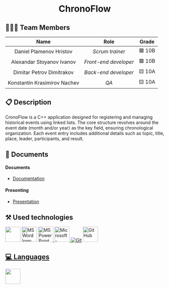 <h1 align="center">ChronoFlow</h1>
 
<p align = "center">
 
## 👨🏻‍💻 Team Members
 
| **Name** | **Role** | **Grade** |
| :---:   | :---: | :---: |
| Daniel Plamenov Hristov | *Scrum trainer* | 🟥 10B |
| Alexandar Stoyanov Ivanov | *Front-end developer*  | 🟥 10B |
| Dimitar Petrov Dimitrakov | *Back-end developer*  | 🟨 10A |
| Konstantin Krasimirov Nachev |  *QA*  | 🟨 10A |

 
## 📋 Description
CronoFlow is a C++ application designed for registering and managing historical events using linked lists. The core structure revolves around the event date (month and/or year) as the key field, ensuring chronological organization. Each event entry includes additional details such as topic, title, place, leader, participants, and result.

 
## 📝 Documents
<h4>Documents</h4>
<ul>
<li> <a href="../linked-list-sprint-project-chronoflow/Documentary/ChronoFlow.docx">Documentation</a></li>
</ul> 
<h4>Presenting</h4>
<ul>
<li><a href="../linked-list-sprint-project-chronoflow/Documentary/ChronoFlow.pptx">Presentation</a></li>
</ul>

 
  ## ⚒️ Used technologies
<p align="left">
<a href="https://visualstudio.microsoft.com/vs/"><img src="https://upload.wikimedia.org/wikipedia/commons/thumb/2/2c/Visual_Studio_Icon_2022.svg/1200px-Visual_Studio_Icon_2022.svg.png" heigh=48px width=48px/></a>
<a href="https://www.microsoft.com/en-ww/microsoft-365/word"><img src="https://img.icons8.com/fluency/48/000000/microsoft-word-2019.png" alt="MS Word logo" width=48px /></a>
<a href="https://www.microsoft.com/en-us/microsoft-365/powerpoint"><img src="https://img.icons8.com/fluency/48/000000/microsoft-powerpoint-2019.png" alt="MS PowerPoint logo" width=48px />
<a href="https://www.microsoft.com/en/microsoft-teams/group-chat-software"><img width="48" height="48" src="https://upload.wikimedia.org/wikipedia/commons/thumb/c/c9/Microsoft_Office_Teams_%282018%E2%80%93present%29.svg/1200px-Microsoft_Office_Teams_%282018%E2%80%93present%29.svg.png" alt="Microsoft-Teams"/>
<a href="https://git-scm.com/"><img src="https://img.icons8.com/color/48/000000/git.png" alt="Git"/></a>
<a href="https://git-scm.com/"><img src="https://cdn-icons-png.flaticon.com/512/25/25231.png" alt="GitHub" heigh=48px width=48px/></a>
<a href="https://www.jetbrains.com/clion/promo/?source=google&medium=cpc&campaign=EMEA_en_EAST_Clion_Branded&term=clion&content=489240780416&gad_source=1&gclid=Cj0KCQjwm5e5BhCWARIsANwm06iSWfcK_Rdllg1EJvKYmLrizI58dSBNgfa5h0qYNWn1IFkl-vdF_CwaAtd4EALw_wcB">
</p> 

  
## 💻 Languages
<p>
<a><img src="https://upload.wikimedia.org/wikipedia/commons/thumb/1/18/ISO_C%2B%2B_Logo.svg/1200px-ISO_C%2B%2B_Logo.svg.png" heigh=48px width=48px/></a>
<a href="https://cmake.org/">